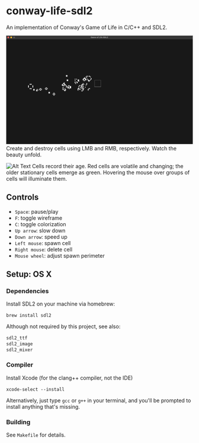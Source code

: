 # conway-life-sdl2
An implementation of Conway's Game of Life in C/C++ and SDL2.

![Alt Text](media/showcase_01.gif)
Create and destroy cells using LMB and RMB, respectively. Watch the beauty unfold.

![Alt Text](media/showcase_02.gif)
Cells record their age. Red cells are volatile and changing; the older stationary cells emerge as green. Hovering the mouse over groups of cells will illuminate them.

## Controls
- `Space`:        pause/play
- `F`:            toggle wireframe
- `C`:            toggle colorization
- `Up arrow`:     slow down
- `Down arrow`:   speed up
- `Left mouse`:   spawn cell
- `Right mouse`:  delete cell
- `Mouse wheel`:  adjust spawn perimeter

## Setup: OS X
### Dependencies
Install SDL2 on your machine via homebrew:
```
brew install sdl2
```

Although not required by this project, see also:
```
sdl2_ttf
sdl2_image
sdl2_mixer
```

### Compiler
Install Xcode (for the clang++ compiler, not the IDE)
```
xcode-select --install
```

Alternatively, just type `gcc` or `g++` in your terminal, and you'll be prompted to install anything that's missing.

### Building
See `Makefile` for details. 
